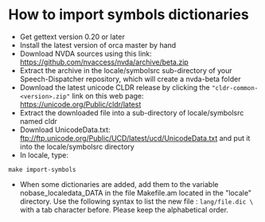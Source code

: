 # How to import symbols dictionaries

* Get gettext version 0.20 or later
* Install the latest version of orca master by hand
* Download NVDA sources using this link: https://github.com/nvaccess/nvda/archive/beta.zip
* Extract the archive in the locale/symbolsrc sub-directory of your Speech-Dispatcher repository, which will create a nvda-beta folder
* Download the latest unicode CLDR release by clicking the `"cldr-common-<version>.zip"` link on this web page: https://unicode.org/Public/cldr/latest
* Extract the downloaded file into a sub-directory of locale/symbolsrc named cldr
* Download UnicodeData.txt: ftp://ftp.unicode.org/Public/UCD/latest/ucd/UnicodeData.txt and put it into the locale/symbolsrc directory
* In locale, type:
```
make import-symbols
```
* When some dictionaries are added, add them to the variable nobase_localedata_DATA in the file Makefile.am located in the "locale" directory.
Use the following syntax to list the new file : `lang/file.dic \` with a tab character before.
Please keep the alphabetical order.

